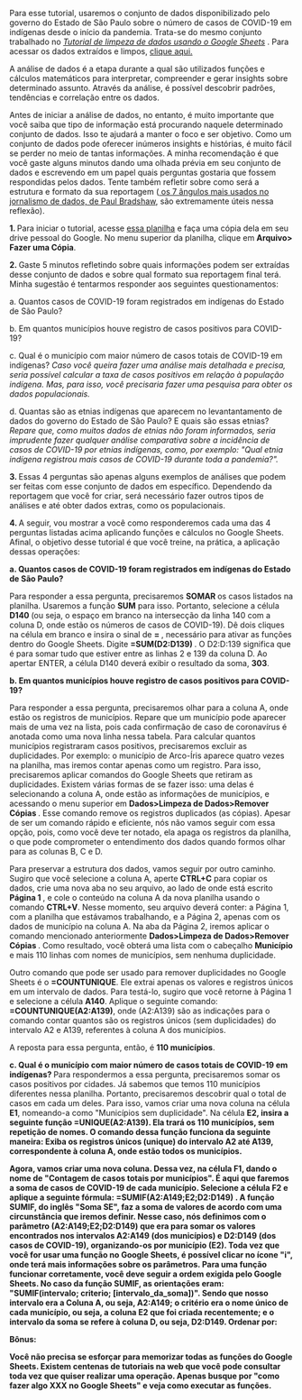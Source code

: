 Para esse tutorial, usaremos o conjunto de dados disponibilizado pelo governo do Estado de São Paulo sobre o número de casos de COVID-19 em indígenas desde o início da pandemia. Trata-se do mesmo conjunto trabalhado no <i> <a href="https://github.com/biafarrugia/Jornalismo_de_Dados_FAAP/blob/main/Tutorial%20de%20limpeza%20de%20dados%20usando%20o%20Google%20Sheets.md"> Tutorial de limpeza de dados usando o Google Sheets</a> </i>. Para acessar os dados extraídos e limpos, <a href="https://docs.google.com/spreadsheets/d/1qPqoMIhYfk6YM20AlMv5-TRyHJ75x2pGCJSZKlWCCU4/edit?usp=sharing"> clique aqui. </a> 
<p> A análise de dados é a etapa durante a qual são utilizados funções e cálculos matemáticos para interpretar, compreender e gerar insights sobre determinado assunto. Através da análise, é possível descobrir padrões, tendências e correlação entre os dados. 
<p> Antes de iniciar a análise de dados, no entanto, é muito importante que você saiba que tipo de informação está procurando naquele determinado conjunto de dados. Isso te ajudará a manter o foco e ser objetivo. Como um conjunto de dados pode oferecer inúmeros insights e histórias, é muito fácil se perder no meio de tantas informações. A minha recomendação é que você gaste alguns minutos dando uma olhada prévia em seu conjunto de dados e escrevendo em um papel quais perguntas gostaria que fossem respondidas pelos dados. Tente também refletir sobre como será a estrutura e formato da sua reportagem (<a href="https://onlinejournalismblog.com/2021/06/08/os-angulos-mais-usados-por-jornalistas-para-contar-historias-com-dados/"> os 7 ângulos mais usados no jornalismo de dados, de Paul Bradshaw</a>, são extremamente úteis nessa reflexão). 
<p> <b> 1. </b> Para iniciar o tutorial, acesse <a href="https://docs.google.com/spreadsheets/d/1qPqoMIhYfk6YM20AlMv5-TRyHJ75x2pGCJSZKlWCCU4/edit?usp=sharing"> essa planilha</a> e  faça uma cópia dela em seu drive pessoal do Google. No menu superior da planilha, clique em <b> Arquivo> Fazer uma Cópia</b>.
<p> <b> 2. </b> Gaste 5 minutos refletindo sobre quais informações podem ser extraídas desse conjunto de dados e sobre qual formato sua reportagem final terá. Minha sugestão é tentarmos responder aos seguintes questionamentos: 
  <p> a. Quantos casos de COVID-19 foram registrados em indígenas do Estado de São Paulo?
  <p> b. Em quantos municípios houve registro de casos positivos para COVID-19?
  <p> c. Qual é o município com maior número de casos totais de COVID-19 em indígenas? <i> Caso você queira fazer uma análise mais detalhada e precisa, seria possível calcular a taxa de casos positivos em relação à população indígena. Mas, para isso, você precisaria fazer uma pesquisa para obter os dados populacionais. </i>
  <p> d. Quantas são as etnias indígenas que aparecem no levantantamento de dados do governo do Estado de São Paulo? E quais são essas etnias? <i> Repare que, como muitos dados de etnias não foram informados, seria imprudente fazer qualquer análise comparativa sobre a incidência de casos de COVID-19 por etnias indígenas, como, por exemplo: "Qual etnia indígena registrou mais casos de COVID-19 durante toda a pandemia?". </i>
<p> <b> 3. </b>  Essas 4 perguntas são apenas alguns exemplos de análises que podem ser feitas com esse conjunto de dados em específico. Dependendo da reportagem que você for criar, será necessário fazer outros tipos de análises e até obter dados extras, como os populacionais.
<p> <b> 4. </b> A seguir, vou mostrar a você como responderemos cada uma das 4 perguntas listadas acima aplicando funções e cálculos no Google Sheets. Afinal, o objetivo desse tutorial é que você treine, na prática, a aplicação dessas operações:
   <p> <b> a. Quantos casos de COVID-19 foram registrados em indígenas do Estado de São Paulo? </b>
<p> Para responder a essa pergunta, precisaremos <b> SOMAR </b> os casos listados na planilha. Usaremos a função <b> SUM</b> para isso. Portanto, selecione a célula <b> D140 </b> (ou seja, o espaço em branco na intersecção da linha 140 com a coluna D, onde estão os números de casos de COVID-19). Dê dois cliques na célula em branco e insira o sinal de <b> = </b>, necessário para ativar as funções dentro do Google Sheets. Digite <b> =SUM(D2:D139) </b>. O D2:D:139 significa que é para somar tudo que estiver entre as linhas 2 e 139 da coluna D. Ao apertar ENTER, a célula D140 deverá exibir o resultado da soma, <b> 303</b>.
   <p> <b> b. Em quantos municípios houve registro de casos positivos para COVID-19? </b>
  <p> Para responder a essa pergunta, precisaremos olhar para a coluna A, onde estão os registros de municípios. Repare que um município pode aparecer mais de uma vez na lista, pois cada confirmação de caso de coronavírus é anotada como uma nova linha nessa tabela. Para calcular quantos municípios registraram casos positivos, precisaremos excluir as duplicidades. Por exemplo: o município de Arco-Íris aparece quatro vezes na planilha, mas iremos contar apenas como um registro. Para isso, precisaremos aplicar comandos do Google Sheets que retiram as duplicidades. Existem várias formas de se fazer isso: uma delas é selecionando a coluna A, onde estão as informações de municípios, e acessando o menu superior em <b> Dados>Limpeza de Dados>Remover Cópias </b>. Esse comando remove os registros duplicados (as cópias). Apesar de ser um comando rápido e eficiente, nós não vamos seguir com essa opção, pois, como você deve ter notado, ela apaga os registros da planilha, o que pode comprometer o entendimento dos dados quando formos olhar para as colunas B, C e D. 
    <p> Para preservar a estrutura dos dados, vamos seguir por outro caminho. Sugiro que você selecione a coluna A, aperte <b> CTRL+C</b> para copiar os dados, crie uma nova aba no seu arquivo, ao lado de onde está escrito <b> Página 1 </b>, e cole o conteúdo na coluna A da nova planilha usando o comando <b> CTRL+V</b>. Nesse momento, seu arquivo deverá conter: a Página 1, com a  planilha que estávamos trabalhando, e a Página 2, apenas com os dados de município na coluna A. Na aba da Página 2, iremos aplicar o comando mencionado anteriormente <b> Dados>Limpeza de Dados>Remover Cópias </b>. Como resultado, você obterá uma lista com o cabeçalho <b>Município</b> e mais 110 linhas com nomes de municípios, sem nenhuma duplicidade.
<p> Outro comando que pode ser usado para remover duplicidades no Google Sheets é o <b>=COUNTUNIQUE</b>. Ele extrai apenas os valores e registros únicos em um intervalo de dados. Para testá-lo, sugiro que você retorne à Página 1 e selecione a célula <b> A140</b>. Aplique o seguinte comando: <b>=COUNTUNIQUE(A2:A139)</b>, onde (A2:A139) são as indicações para o comando contar quantos são os registros únicos (sem duplicidades) do intervalo A2 e A139, referentes à coluna A dos municípios. 
<p> A reposta para essa pergunta, então, é <b> 110 municípios</b>.
<p> <b> c. Qual é o município com maior número de casos totais de COVID-19 em indígenas? </b> 
Para respondermos a essa pergunta, precisaremos somar os casos positivos por cidades. Já sabemos que temos 110 municípios diferentes nessa planilha. Portanto, precisaremos descobrir qual o total de casos em cada um deles. Para isso, vamos criar uma nova coluna na célula <b>E1</b>, nomeando-a como "Municípios sem duplicidade". Na célula <b>E2<b/>, insira a seguinte função <b>=UNIQUE(A2:A139)</b>. Ela trará os 110 municípíos, sem repetição de nomes. O comando dessa função funciona da seguinte maneira: Exiba os registros únicos (unique) do intervalo A2 até A139, correspondente à coluna A, onde estão todos os municípios.
  <p> Agora, vamos criar uma nova coluna. Dessa vez, na célula <b>F1<b/>, dando o nome de "Contagem de casos totais por municípios". É aqui que faremos a soma de casos de COVID-19 de cada município. Selecione a célula <b>F2</b> e aplique a seguinte fórmula: <b> =SUMIF(A2:A149;E2;D2:D149) </b>. A função SUMIF, do inglês "Soma SE", faz a soma de valores de acordo com uma circunstância que iremos definir. Nesse caso, nós definimos com o parâmetro (A2:A149;E2;D2:D149) que era para somar os valores encontrados nos intervalos A2:A149 (dos municípios) e D2:D149 (dos casos de COVID-19), organizando-os por município (E2). Toda vez que você for usar uma função no Google Sheets, é possível clicar no ícone "i", onde terá mais informações sobre os parâmetros. Para uma função funcionar corretamente, você deve seguir a ordem exigida pelo Google Sheets. No caso da função SUMIF, as orientações eram: "SUMIF(intervalo; criterio; [intervalo_da_soma])".  Sendo que nosso intervalo era a Coluna A, ou seja, A2:A149; o critério era o nome único de cada município, ou seja, a coluna E2 que foi criada recentemente; e o intervalo da soma se refere à coluna D, ou seja, D2:D149.
  Ordenar por:
   <p> 
  
<p> <b> Bônus:</b>
<p> Você não precisa se esforçar para memorizar todas as funções do Google Sheets. Existem centenas de tutoriais na web que você pode consultar toda vez que quiser realizar uma operação. Apenas busque por "como fazer algo XXX no Google Sheets" e veja como executar as funções.

